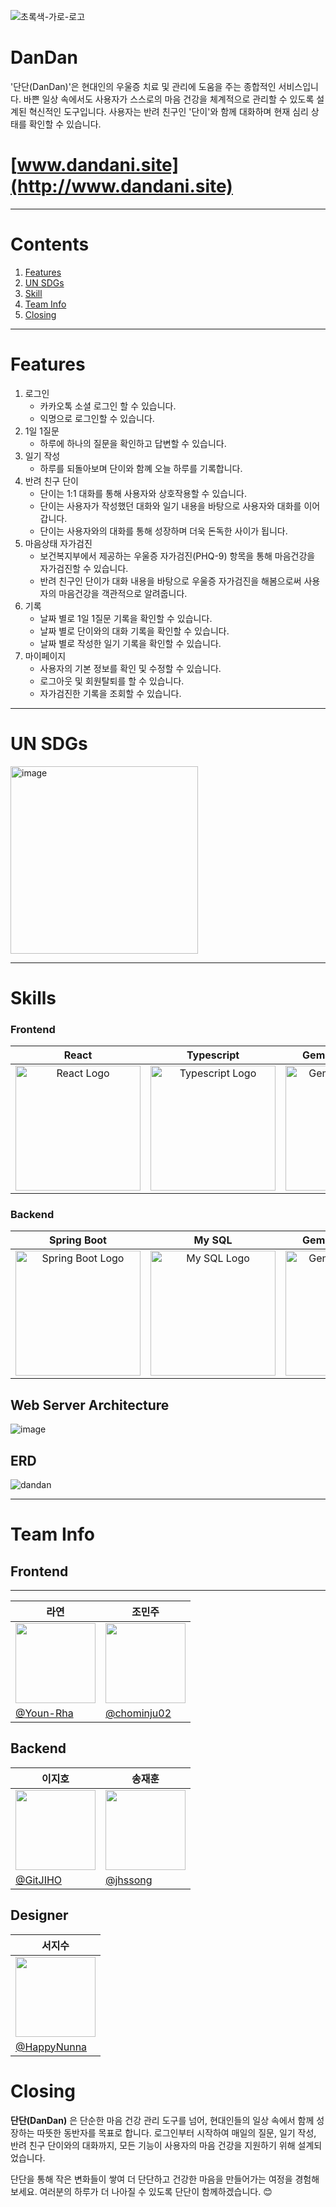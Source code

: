 
![초록색-가로-로고](https://github.com/user-attachments/assets/8c47e610-808c-4132-a65b-a4190ba56daf)

# DanDan

'단단(DanDan)'은 현대인의 우울증 치료 및 관리에 도움을 주는 종합적인 서비스입니다.
바쁜 일상 속에서도 사용자가 스스로의 마음 건강을 체계적으로 관리할 수 있도록 설계된 혁신적인 도구입니다.
사용자는 반려 친구인 '단이'와 함께 대화하며 현재 심리 상태를 확인할 수 있습니다.

# [www.dandani.site](http://www.dandani.site)

---

# Contents

1. [Features](#Features)
2. [UN SDGs](#UN-SDGs)
3. [Skill](#Skill)
4. [Team Info](#Team-Info)
6. [Closing](#Closing)

---

# Features

1. 로그인
    - 카카오톡 소셜 로그인 할 수 있습니다.
    - 익명으로 로그인할 수 있습니다.
2. 1일 1질문
    - 하루에 하나의 질문을 확인하고 답변할 수 있습니다.
3. 일기 작성
    - 하루를 되돌아보며 단이와 함꼐 오늘 하루를 기록합니다.
4. 반려 친구 단이
    - 단이는 1:1 대화를 통해 사용자와 상호작용할 수 있습니다.
    - 단이는 사용자가 작성했던 대화와 일기 내용을 바탕으로 사용자와 대화를 이어갑니다.
    - 단이는 사용자와의 대화를 통해 성장하며 더욱 돈독한 사이가 됩니다.
5. 마음상태 자가검진
    - 보건복지부에서 제공하는 우울증 자가검진(PHQ-9) 항목을 통해 마음건강을 자가검진할 수 있습니다.
    - 반려 친구인 단이가 대화 내용을 바탕으로 우울증 자가검진을 해봄으로써 사용자의 마음건강을 객관적으로 알려줍니다.
6. 기록
    - 날짜 별로 1일 1질문 기록을 확인할 수 있습니다.
    - 날짜 별로 단이와의 대화 기록을 확인할 수 있습니다.
    - 날짜 별로 작성한 일기 기록을 확인할 수 있습니다.
7. 마이페이지
    - 사용자의 기본 정보를 확인 및 수정할 수 있습니다.
    - 로그아웃 및 회원탈퇴를 할 수 있습니다.
    - 자가검진한 기록을 조회할 수 있습니다.

---

# UN SDGs

<img height="300" alt="image" src="https://cdn.imweb.me/upload/S202108243f92708905182/af6401c8a0536.jpg">

---

# Skills

### Frontend

|                                                                   React                                                                    |                                                                             Typescript                                                                              |                                                    Gemini 1.5 Pro API                                                     |
| :----------------------------------------------------------------------------------------------------------------------------------------: | :-----------------------------------------------------------------------------------------------------------------------------------------------------------------: | :-----------------------------------------------------------------------------------------------------------------------: |
| <img src="https://upload.wikimedia.org/wikipedia/commons/thumb/a/a7/React-icon.svg/512px-React-icon.svg.png" alt="React Logo" width="200"> | <img src="https://upload.wikimedia.org/wikipedia/commons/thumb/4/4c/Typescript_logo_2020.svg/512px-Typescript_logo_2020.svg.png" alt="Typescript Logo" width="200"> | <img src="https://miro.medium.com/v2/resize:fit:1200/1*gLJsygEtXnh9ROcbYi-34w.jpeg" alt="Gemini 1.5 Pro API" width="200"> |

### Backend

|                                                                    Spring Boot                                                                     |                                                                 My SQL                                                                 |                                                    Gemini 1.5 Pro API                                                     |
| :------------------------------------------------------------------------------------------------------------------------------------------------: | :------------------------------------------------------------------------------------------------------------------------------------: | :-----------------------------------------------------------------------------------------------------------------------: |
| <img src="https://upload.wikimedia.org/wikipedia/commons/thumb/7/79/Spring_Boot.svg/512px-Spring_Boot.svg.png" alt="Spring Boot Logo" width="200"> | <img src="https://upload.wikimedia.org/wikipedia/en/thumb/d/dd/MySQL_logo.svg/100px-MySQL_logo.svg.png" alt="My SQL Logo" width="200"> | <img src="https://miro.medium.com/v2/resize:fit:1200/1*gLJsygEtXnh9ROcbYi-34w.jpeg" alt="Gemini 1.5 Pro API" width="200"> |

## Web Server Architecture
![image](https://github.com/user-attachments/assets/ac491707-e8a7-45d1-9228-276991320b47)

## ERD
![dandan](https://github.com/user-attachments/assets/643cb0cf-287c-449e-95e0-736b4d959689)

---

<!-- # Screens -->

# Team Info

## Frontend
---
| 라연 | 조민주 |
| --- | --- | 
| <img src="https://avatars.githubusercontent.com/u/86452280?v=4" width="128"> | <img src="https://avatars.githubusercontent.com/u/120126604?v=4" width="128"> | 
| [@Youn-Rha](https://github.com/Youn-Rha) | [@chominju02](https://github.com/chominju02) | 

## Backend

| 이지호 | 송재훈 |
| --- | --- |
| <img src="https://avatars.githubusercontent.com/u/161289673?v=4" width="128"> | <img src="https://avatars.githubusercontent.com/u/86557146?v=4" width="128"> |
| [@GitJIHO](https://github.com/GitJIHO) | [@jhssong](https://github.com/jhssong) |

## Designer

| 서지수 |
| --- |
| <img src="https://avatars.githubusercontent.com/u/130140862?v=4" width="128"> |
| [@HappyNunna](https://github.com/HappyNunna) |



# Closing

**단단(DanDan)** 은 단순한 마음 건강 관리 도구를 넘어, 현대인들의 일상 속에서 함께 성장하는 따뜻한 동반자를 목표로 합니다.
로그인부터 시작하여 매일의 질문, 일기 작성, 반려 친구 단이와의 대화까지, 모든 기능이 사용자의 마음 건강을 지원하기 위해 설계되었습니다.

단단을 통해 작은 변화들이 쌓여 더 단단하고 건강한 마음을 만들어가는 여정을 경험해보세요.
여러분의 하루가 더 나아질 수 있도록 단단이 함께하겠습니다. 😊

